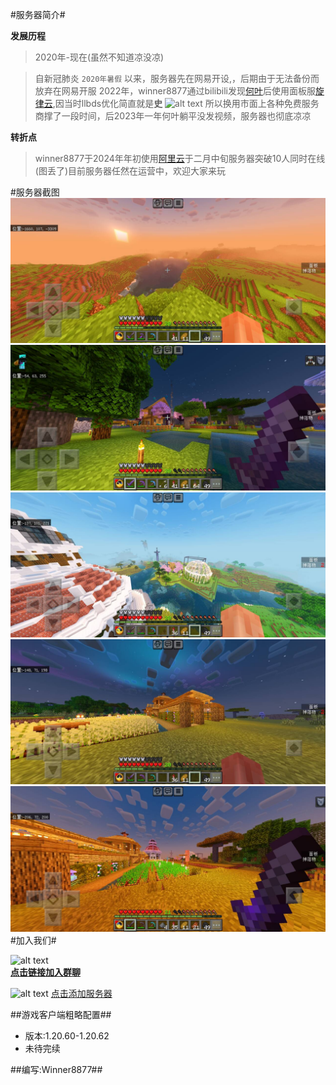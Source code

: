 #服务器简介#

**发展历程**

 >2020年-现在(虽然不知道凉没凉)

>自新冠肺炎 `2020年暑假` 以来，服务器先在网易开设,，后期由于无法备份而放弃在网易开服
>2022年，winner8877通过bilibili发现[何叶][bilibilimain]后使用面板服[旋律云][rhymc],因当时llbds优化简直就是**史**
![alt text](https://tupian.qqw21.com/article/UploadPic/2022-6/202262117512951152.jpg "Title")
所以换用市面上各种免费服务商撑了一段时间，后2023年一年何叶躺平没发视频，服务器也彻底凉凉

**转折点**
>winner8877于2024年年初使用[阿里云](https://cn.aliyun.com/)于二月中旬服务器突破10人同时在线(图丢了)目前服务器任然在运营中，欢迎大家来玩

#服务器截图
![alt text](/img/img1.jpg)
![alt text](/img/img2.jpg)
![alt text](/img/img3.jpg)
![alt text](/img/img4.jpg)
![alt text](/img/img5.jpg)
#加入我们#

![alt text](/img/img6.jpg)  
**[点击链接加入群聊](https://qm.qq.com/q/6BeswvikBq)**

![alt text](/img/img7.jpg)
[点击添加服务器](https://5k.work/mcserver/mcserverapi?name=%E4%BD%95%E5%8F%B6%E7%9A%84%E6%9C%8D%E5%8A%A1%E5%99%A8&ip=hye.winner8877.asia&port=19134)

##游戏客户端粗略配置##

- 版本:1.20.60-1.20.62
- 未待完续

##编写:Winner8877##


















[bilibilimain]: https://bilibili.com/space/348721462
[rhymc]: https://www.rhymc.com/index.php






